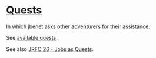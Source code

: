 #  [Quests](https://github.com/jbenet/quests/issues)

In which jbenet asks other adventurers for their assistance. 

See [available quests](https://github.com/jbenet/quests/issues).

See also [JRFC 26 - Jobs as Quests](https://github.com/jbenet/random-ideas/issues/26).


